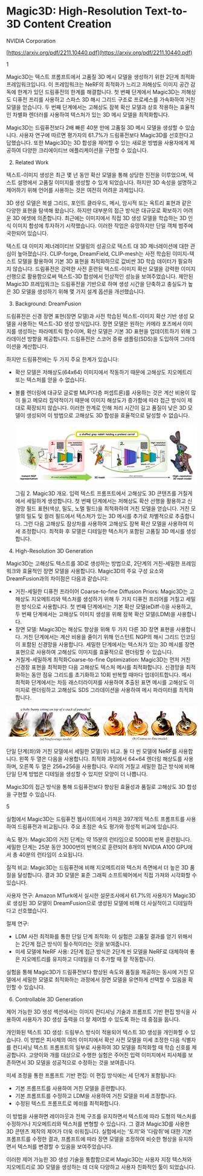 # Magic3D: High-Resolution Text-to-3D Content Creation

NVIDIA Corporation

[https://arxiv.org/pdf/2211.10440.pdf](https://arxiv.org/pdf/2211.10440.pdf)

1

Magic3D는 텍스트 프롬프트에서 고품질 3D 메시 모델을 생성하기 위한 2단계 최적화 프레임워크입니다. 이 프레임워크는 NeRF의 최적화가 느리고 저해상도 이미지 공간 감독에 한계가 있던 드림퓨전의 한계를 해결합니다. 첫 번째 단계에서 Magic3D는 저해상도 디퓨전 프리를 사용하고 스파스 3D 해시 그리드 구조로 프로세스를 가속화하여 거친 모델을 얻습니다. 두 번째 단계에서는 고해상도 잠복 확산 모델과 상호 작용하는 효율적인 차별화 렌더러를 사용하여 텍스처가 있는 3D 메시 모델을 최적화합니다.

Magic3D는 드림퓨전보다 2배 빠른 40분 만에 고품질 3D 메시 모델을 생성할 수 있습니다. 사용자 연구에 따르면 평가자의 61.7%가 드림퓨전보다 Magic3D를 선호한다고 답했습니다. 또한 Magic3D는 3D 합성을 제어할 수 있는 새로운 방법을 사용자에게 제공하여 다양한 크리에이티브 애플리케이션을 구현할 수 있습니다.

2. Related Work

텍스트-이미지 생성은 최근 몇 년 동안 확산 모델을 통해 상당한 진전을 이루었으며, 텍스트 설명에서 고품질 이미지를 생성할 수 있게 되었습니다. 하지만 3D 속성을 설명하고 제어하기 위해 언어를 사용하는 것은 여전히 어려운 과제입니다.

3D 생성 모델은 복셀 그리드, 포인트 클라우드, 메시, 암시적 또는 옥트리 표현과 같은 다양한 표현을 탐색해 왔습니다. 하지만 대부분의 접근 방식은 대규모로 확보하기 어려운 3D 에셋에 의존합니다. 최근에는 이미지에서 직접 3D 생성 모델을 학습하는 3D 인식 이미지 합성에 투자하기 시작했습니다. 이러한 작업은 유망하지만 단일 객체 범주에 국한되어 있습니다.

텍스트 대 이미지 제너레이티브 모델링의 성공으로 텍스트 대 3D 제너레이션에 대한 관심이 높아졌습니다. CLIP-forge, DreamField, CLIP-mesh는 사전 학습된 이미지-텍스트 모델을 활용하여 기본 3D 표현을 최적화하므로 값비싼 3D 학습 데이터가 필요하지 않습니다. 드림퓨전은 강력한 사전 훈련된 텍스트-이미지 확산 모델을 강력한 이미지 선행으로 활용함으로써 텍스트-3D 합성에서 인상적인 성능을 보여주었습니다. 제안된 Magic3D 프레임워크는 드림퓨전을 기반으로 하며 생성 시간을 단축하고 충실도가 높은 3D 모델을 생성하기 위해 몇 가지 설계 옵션을 개선했습니다.

3. Background: DreamFusion

드림퓨전은 신경 장면 표현(장면 모델)과 사전 학습된 텍스트-이미지 확산 기반 생성 모델을 사용하는 텍스트-3D 생성 방식입니다. 장면 모델은 원하는 카메라 포즈에서 이미지를 생성하는 파라메트릭 함수이며, 확산 모델은 기본 3D 표현을 업데이트하기 위해 그라데이션 방향을 제공합니다. 드림퓨전은 스코어 증류 샘플링(SDS)을 도입하여 그라데이션을 계산합니다.

하지만 드림퓨전에는 두 가지 주요 한계가 있습니다:

- 확산 모델은 저해상도(64x64) 이미지에서 작동하기 때문에 고해상도 지오메트리 또는 텍스처를 얻을 수 없습니다.
- 볼륨 렌더링에 대규모 글로벌 MLP(다층 퍼셉트론)를 사용하는 것은 계산 비용이 많이 들고 메모리 집약적이기 때문에 이미지 해상도가 증가함에 따라 접근 방식이 제대로 확장되지 않습니다.
이러한 한계로 인해 처리 시간이 길고 품질이 낮은 3D 모델이 생성되어 이 방법으로 고해상도 3D 합성을 효율적으로 달성할 수 없습니다.
    
    ![그림 2. Magic3D 개요. 입력 텍스트 프롬프트에서 고해상도 3D 콘텐츠를 거칠게에서 세밀하게 생성합니다. 첫 번째 단계에서는 저해상도 확산 선행을 활용하고 신경망 필드 표현(색상, 밀도, 노멀 필드)을 최적화하여 거친 모델을 얻습니다. 거친 모델의 밀도 및 컬러 필드에서 텍스처가 있는 3D 메시를 추가로 차별적으로 추출합니다. 그런 다음 고해상도 잠상차를 사용하여 고해상도 잠복 확산 모델을 사용하여 미세 조정합니다. 최적화 후 모델은 디테일한 텍스처가 포함된 고품질 3D 메시를 생성합니다.](Magic3D%20High-Resolution%20Text-to-3D%20Content%20Creatio%2046c57881c619451c9db13ceac152c561/Untitled.png)
    
    그림 2. Magic3D 개요. 입력 텍스트 프롬프트에서 고해상도 3D 콘텐츠를 거칠게에서 세밀하게 생성합니다. 첫 번째 단계에서는 저해상도 확산 선행을 활용하고 신경망 필드 표현(색상, 밀도, 노멀 필드)을 최적화하여 거친 모델을 얻습니다. 거친 모델의 밀도 및 컬러 필드에서 텍스처가 있는 3D 메시를 추가로 차별적으로 추출합니다. 그런 다음 고해상도 잠상차를 사용하여 고해상도 잠복 확산 모델을 사용하여 미세 조정합니다. 최적화 후 모델은 디테일한 텍스처가 포함된 고품질 3D 메시를 생성합니다.
    

4. High-Resolution 3D Generation

Magic3D는 고해상도 텍스트를 3D로 생성하는 방법으로, 2단계의 거친-세밀한 프레임워크와 효율적인 장면 모델을 사용합니다. Magic3D의 주요 구성 요소와 DreamFusion과의 차이점은 다음과 같습니다:

- 거친-세밀한 디퓨전 프라이어 Coarse-to-fine Diffusion Priors: Magic3D는 고해상도 지오메트리와 텍스처를 생성하기 위해 두 가지 디퓨전 프리어를 거칠고 세밀한 방식으로 사용합니다. 첫 번째 단계에서는 기본 확산 모델(eDiff-I)을 사용하고, 두 번째 단계에서는 고해상도 이미지 생성을 위해 잠복 확산 모델(LDM)을 사용합니다.
- 장면 모델: Magic3D는 해상도 향상을 위해 두 가지 다른 3D 장면 표현을 사용합니다. 거친 단계에서는 계산 비용을 줄이기 위해 인스턴트 NGP의 해시 그리드 인코딩이 포함된 신경망을 사용합니다. 세밀한 단계에서는 텍스처가 있는 3D 메시를 장면 표현으로 사용하여 고해상도 이미지를 효율적으로 렌더링할 수 있습니다.
- 거칠게-세밀하게 최적화Coarse-to-fine Optimization: Magic3D는 먼저 거친 신경장 표현을 최적화한 다음 고해상도 텍스처 메시를 최적화합니다. 신경망을 최적화하는 동안 점유 그리드를 초기화하고 10회 반복할 때마다 업데이트합니다. 메시 최적화 단계에서는 차등 래스터라이저를 사용하여 추출된 표면 메시를 고해상도 이미지로 렌더링하고 고해상도 SDS 그라데이션을 사용하여 메시 파라미터를 최적화합니다.

![단일 단계(좌)와 거친 모델에서 세밀한 모델(우) 비교. 둘 다 씬 모델에 NeRF를 사용합니다. 왼쪽 두 열은 다음을 사용합니다. 최적화 과정에서 64×64 렌더링 해상도를 사용하며, 오른쪽 두 열은 256×256을 사용합니다. 우리의 거칠고 세밀한 접근 방식에 비해 단일 단계 방법은 디테일을 생성할 수 있지만 모양이 더 나쁩니다.](Magic3D%20High-Resolution%20Text-to-3D%20Content%20Creatio%2046c57881c619451c9db13ceac152c561/Untitled%201.png)

단일 단계(좌)와 거친 모델에서 세밀한 모델(우) 비교. 둘 다 씬 모델에 NeRF를 사용합니다. 왼쪽 두 열은 다음을 사용합니다. 최적화 과정에서 64×64 렌더링 해상도를 사용하며, 오른쪽 두 열은 256×256을 사용합니다. 우리의 거칠고 세밀한 접근 방식에 비해 단일 단계 방법은 디테일을 생성할 수 있지만 모양이 더 나쁩니다.

Magic3D의 접근 방식을 통해 드림퓨전보다 향상된 효율성과 품질로 고해상도 3D 합성을 구현할 수 있습니다.

5 

실험에서 Magic3D는 드림퓨전 웹사이트에서 가져온 397개의 텍스트 프롬프트를 사용하여 드림퓨전과 비교됩니다. 주요 초점은 속도 평가와 정성적 비교에 있습니다.

속도 평가: Magic3D의 거친 단계는 약 15분의 런타임으로 5000회 반복 훈련됩니다. 세밀한 단계는 25분 동안 3000번의 반복으로 훈련되어 8개의 NVIDIA A100 GPU에서 총 40분의 런타임이 소요됩니다.

질적 비교: Magic3D는 드림퓨전에 비해 지오메트리와 텍스처 측면에서 더 높은 3D 품질을 달성합니다. 결과 3D 모델은 표준 그래픽 소프트웨어에서 직접 가져와 시각화할 수 있습니다.

사용자 연구: Amazon MTurk에서 실시한 설문조사에서 61.7%의 사용자가 Magic3D로 생성된 3D 모델이 DreamFusion으로 생성된 모델에 비해 더 사실적이고 디테일하다고 선호했습니다.

절제 연구:

- LDM 사전 최적화를 통한 단일 단계 최적화: 이 실험은 고품질 결과를 얻기 위해서는 2단계 접근 방식이 필수적이라는 것을 보여줍니다.
- 미세 모델에 NeRF 사용: 2단계 접근 방식은 2단계 씬 모델을 NeRF로 대체하여 좋은 지오메트리를 유지하고 디테일을 더 추가할 때 잘 작동합니다.

실험을 통해 Magic3D가 드림퓨전보다 향상된 속도와 품질을 제공하는 동시에 거친 모델에서 세밀한 모델로 최적화하는 과정에서 장면 모델을 유연하게 선택할 수 있음을 확인할 수 있습니다.

6. Controllable 3D Generation

제어 가능한 3D 생성 섹션에서는 이미지 컨디셔닝 기술과 프롬프트 기반 편집 방식을 사용하여 사용자가 3D 생성 출력을 더 잘 제어할 수 있도록 하는 데 중점을 둡니다.

개인화된 텍스트 3D 생성: 드림부스 방식이 적용되어 텍스트 3D 생성을 개인화할 수 있습니다. 이 방법은 피사체의 여러 이미지에서 확산 사전 모델을 미세 조정한 다음 식별자를 컨디셔닝 텍스트 프롬프트의 일부로 사용하여 3D 모델을 최적화할 때 학습 신호를 제공합니다. 고양이와 개를 대상으로 수행한 실험은 주어진 입력 이미지에서 피사체를 보존하면서 3D 모델을 성공적으로 수정하는 것을 보여줍니다.

미세 조정을 통한 프롬프트 기반 편집: 이 편집 방식에는 세 단계가 포함됩니다:

- 기본 프롬프트를 사용하여 거친 모델을 훈련합니다.
- 기본 프롬프트를 수정하고 LDM을 사용하여 거친 모델을 미세 조정합니다.
- 수정된 텍스트 프롬프트로 메쉬를 최적화합니다.

이 방법을 사용하면 레이아웃과 전체 구조를 유지하면서 텍스트에 따라 도형의 텍스처를 수정하거나 지오메트리와 텍스처를 변형할 수 있습니다. 그 결과 Magic3D를 사용한 3D 콘텐츠 제작의 제어가 더욱 쉬워집니다. 실험에서는 '토끼'와 '다람쥐'에 대한 기본 프롬프트를 수정한 결과, 프롬프트에 따라 장면 모델을 조정하여 비슷한 형상을 유지하면서 텍스처를 변경할 수 있음을 보여주었습니다.

이러한 제어 가능한 3D 생성 기술을 통합함으로써 Magic3D는 사용자 지정 텍스처와 지오메트리로 3D 모델을 생성하는 데 더욱 다양하고 사용자 친화적인 툴이 되었습니다.